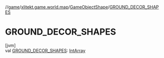 //[game](../../../index.md)/[xlitekt.game.world.map](../index.md)/[GameObjectShape](index.md)/[GROUND_DECOR_SHAPES](-g-r-o-u-n-d_-d-e-c-o-r_-s-h-a-p-e-s.md)

# GROUND_DECOR_SHAPES

[jvm]\
val [GROUND_DECOR_SHAPES](-g-r-o-u-n-d_-d-e-c-o-r_-s-h-a-p-e-s.md): [IntArray](https://kotlinlang.org/api/latest/jvm/stdlib/kotlin/-int-array/index.html)

